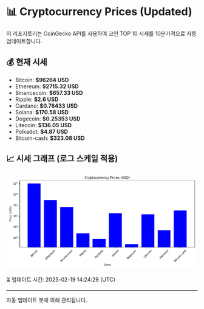 
# 📊 Cryptocurrency Prices (Updated)

이 리포지토리는 CoinGecko API를 사용하여 코인 TOP 10 시세를 10분가격으로 자동 업데이트합니다.

## 💰 현재 시세
- Bitcoin: **$96264 USD**
- Ethereum: **$2715.32 USD**
- Binancecoin: **$657.33 USD**
- Ripple: **$2.6 USD**
- Cardano: **$0.76433 USD**
- Solana: **$170.58 USD**
- Dogecoin: **$0.25353 USD**
- Litecoin: **$136.05 USD**
- Polkadot: **$4.87 USD**
- Bitcoin-cash: **$323.08 USD**

## 📈 시세 그래프 (로그 스케일 적용)
![Crypto Prices](crypto_prices.png)

⏳ 업데이트 시간: 2025-02-19 14:24:29 (UTC)

---
자동 업데이트 봇에 의해 관리됩니다.
